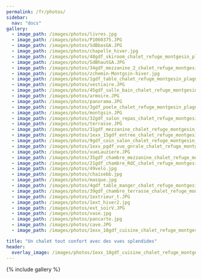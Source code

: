```yaml
---
permalink: /fr/photos/
sidebar:
  nav: "docs"
gallery:
  - image_path: /images/photos/livres.jpg
  - image_path: /images/photos/P1060375.JPG
  - image_path: /images/photos/SdBbasGA.JPG
  - image_path: /images/photos/chapelle_hiver.jpg
  - image_path: /images/photos/48gdf_skiroom_chalet_refuge_montgesin_plagne.jpg
  - image_path: /images/photos/SdBhautGA.JPG
  - image_path: /images/photos/34gdf_mezzanine_2_chalet_refuge_montgesin_plagne.jpg
  - image_path: /images/photos/zchemin-Montgsin-hiver.jpg
  - image_path: /images/photos/1gdf_table_chalet_refuge_montgesin_plagne.jpg
  - image_path: /images/photos/vestiaire.JPG
  - image_path: /images/photos/45gdf_salle_bain_chalet_refuge_montgesin_plagne.jpg
  - image_path: /images/photos/armoire.JPG
  - image_path: /images/photos/panorama.JPG
  - image_path: /images/photos/3gdf_poele_chalet_refuge_montgesin_plagne.jpg
  - image_path: /images/photos/montgsin.JPG
  - image_path: /images/photos/32gdf_salon_repas_chalet_refuge_montgesin_plagne.jpg
  - image_path: /images/photos/terrasse.JPG
  - image_path: /images/photos/31gdf_mezzanine_chalet_refuge_montgesin_plagne.jpg
  - image_path: /images/photos/1exx_15gdf_entree_chalet_refuge_montgesin_plagne.jpg
  - image_path: /images/photos/9gdf_coin_salon_chalet_refuge_montgesin_plagne.jpg
  - image_path: /images/photos/1exx_pgdf_vue_gnrale_chalet_refuge_montgesin_Plagne.jpg
  - image_path: /images/photos/vueLauziere.JPG
  - image_path: /images/photos/35gdf_chambre_mezzanine_chalet_refuge_montgesin_plagne.jpg
  - image_path: /images/photos/21gdf_chambre_RdC_chalet_refuge_montgesin_plagne.jpg
  - image_path: /images/photos/49velo.jpg
  - image_path: /images/photos/chaisebb.jpg
  - image_path: /images/photos/masque.jpg
  - image_path: /images/photos/4gdf_table_manger_chalet_refuge_montgesin_plagne.jpg
  - image_path: /images/photos/39gdf_chambre_terrasse_chalet_refuge_montgesin_plagne.jpg
  - image_path: /images/photos/1extrieur_t.JPG
  - image_path: /images/photos/1ext_hiver2.jpg
  - image_path: /images/photos/ext_soirV.JPG
  - image_path: /images/photos/vase.jpg
  - image_path: /images/photos/pancarte.jpg
  - image_path: /images/photos/cave.JPG
  - image_path: /images/photos/1exx_18gdf_cuisine_chalet_refuge_montgesin_plagne.jpg

title: "Un chalet tout confort avec des vues splendides"
header:
  overlay_image: /images/photos/1exx_18gdf_cuisine_chalet_refuge_montgesin_plagne.jpg
---
```


{% include gallery %}
